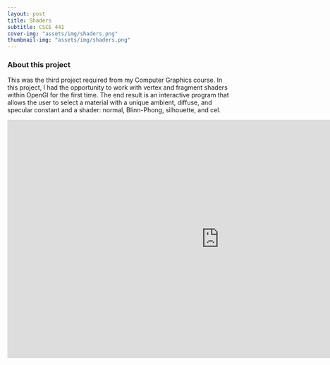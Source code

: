 ```yaml
---
layout: post
title: Shaders
subtitle: CSCE 441
cover-img: "assets/img/shaders.png"
thumbnail-img: "assets/img/shaders.png"
---
```



### About this project
This was the third project required from my Computer Graphics course. In this project, I had the opportunity to work with vertex and fragment shaders within OpenGl for the first time. The end result is an interactive program that allows the user to select a material with a unique ambient, diffuse, and specular constant and a shader: normal, Blinn-Phong, silhouette, and cel. 

<iframe width="960" height="540" src="https://www.youtube.com/embed/6_apodq1dfA" title="YouTube video player" frameborder="0" allow="accelerometer; autoplay; clipboard-write; encrypted-media; gyroscope; picture-in-picture" allowfullscreen></iframe>